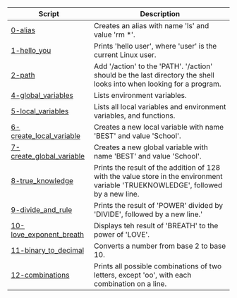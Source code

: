 |Script|Description|
|-|-|
|[0-alias](0-alias)|Creates an alias with name 'ls' and value 'rm \*'.|
|[1-hello_you](1-hello_you)|Prints 'hello user', where 'user' is the current Linux user.|
|[2-path](2-path)|Add '/action' to the 'PATH'. '/action' should be the last directory the shell looks into when looking for a program.|
|[4-global_variables](4-global_variables)|Lists environment variables.|
|[5-local_variables](5-local_variables)|Lists all local variables and environment variables, and functions.|
|[6-create_local_variable](6-create_local_variable)|Creates a new local variable with name 'BEST' and value 'School'.|
|[7-create_global_variable](7-create_global_variable)|Creates a new global variable with name 'BEST' and value 'School'.|
|[8-true_knowledge](8-true_knowledge)|Prints the result of the addition of 128 with the value store in the environment variable 'TRUEKNOWLEDGE', followed by a new line.|
|[9-divide_and_rule](9-divide_and_rule)|Prints the result of 'POWER' divided by 'DIVIDE', followed by a new line.'
|[10-love_exponent_breath](10-love_exponent_breath)|Displays teh result of 'BREATH' to the power of 'LOVE'.|
|[11-binary_to_decimal](11-binary_to_decimal)|Converts a number from base 2 to base 10.|
|[12-combinations](12-combinations)|Prints all possible combinations of two letters, except 'oo', with each combination on a line.|
